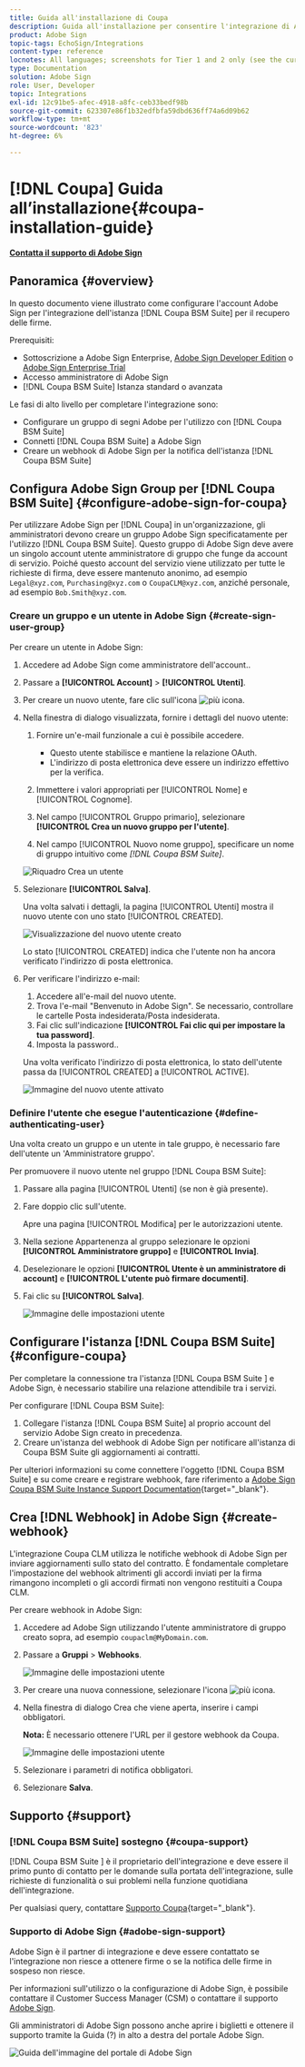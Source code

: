 ```yaml
---
title: Guida all'installazione di Coupa
description: Guida all'installazione per consentire l'integrazione di Adobe Sign con la suite Coupa BSM
product: Adobe Sign
topic-tags: EchoSign/Integrations
content-type: reference
locnotes: All languages; screenshots for Tier 1 and 2 only (see the currently published localized page for guidance)
type: Documentation
solution: Adobe Sign
role: User, Developer
topic: Integrations
exl-id: 12c91be5-afec-4918-a8fc-ceb33bedf98b
source-git-commit: 623307e86f1b32edfbfa59dbd636ff74a6d09b62
workflow-type: tm+mt
source-wordcount: '823'
ht-degree: 6%

---
```


# [!DNL Coupa] Guida all’installazione{#coupa-installation-guide}

[**Contatta il supporto di Adobe Sign**](https://adobe.com/go/adobesign-support-center_it)

## Panoramica {#overview}

In questo documento viene illustrato come configurare l&#39;account Adobe Sign per l&#39;integrazione dell&#39;istanza [!DNL Coupa BSM Suite] per il recupero delle firme.

Prerequisiti:

* Sottoscrizione a Adobe Sign Enterprise, [Adobe Sign Developer Edition](https://www.adobe.com/sign/developer-form.html) o [Adobe Sign Enterprise Trial](https://www.adobe.com/sign/business.html)
* Accesso amministratore di Adobe Sign
* [!DNL Coupa BSM Suite] Istanza standard o avanzata

Le fasi di alto livello per completare l&#39;integrazione sono:

* Configurare un gruppo di segni Adobe per l&#39;utilizzo con [!DNL Coupa BSM Suite]
* Connetti [!DNL Coupa BSM Suite] a Adobe Sign
* Creare un webhook di Adobe Sign per la notifica dell&#39;istanza [!DNL Coupa BSM Suite]

## Configura Adobe Sign Group per [!DNL Coupa BSM Suite] {#configure-adobe-sign-for-coupa}

Per utilizzare Adobe Sign per [!DNL Coupa] in un&#39;organizzazione, gli amministratori devono creare un gruppo Adobe Sign specificatamente per l&#39;utilizzo [!DNL Coupa BSM Suite]. Questo gruppo di Adobe Sign deve avere un singolo account utente amministratore di gruppo che funge da account di servizio. Poiché questo account del servizio viene utilizzato per tutte le richieste di firma, deve essere mantenuto anonimo, ad esempio `Legal@xyz.com`, `Purchasing@xyz.com` o `CoupaCLM@xyz.com`, anziché personale, ad esempio `Bob.Smith@xyz.com`.

### Creare un gruppo e un utente in Adobe Sign {#create-sign-user-group}

Per creare un utente in Adobe Sign:

1. Accedere ad Adobe Sign come amministratore dell&#39;account..
1. Passare a **[!UICONTROL Account]** > **[!UICONTROL Utenti]**.
1. Per creare un nuovo utente, fare clic sull&#39;icona ![più icona ](images/icon_plus.png).
1. Nella finestra di dialogo visualizzata, fornire i dettagli del nuovo utente:

   1. Fornire un&#39;e-mail funzionale a cui è possibile accedere.

      * Questo utente stabilisce e mantiene la relazione OAuth.
      * L&#39;indirizzo di posta elettronica deve essere un indirizzo effettivo per la verifica.
   1. Immettere i valori appropriati per [!UICONTROL Nome] e [!UICONTROL Cognome].
   1. Nel campo [!UICONTROL Gruppo primario], selezionare **[!UICONTROL Crea un nuovo gruppo per l&#39;utente]**.
   1. Nel campo [!UICONTROL Nuovo nome gruppo], specificare un nome di gruppo intuitivo come *[!DNL Coupa BSM Suite]*.

   ![Riquadro Crea un utente](images/create-user.png)

1. Selezionare **[!UICONTROL Salva]**.

   Una volta salvati i dettagli, la pagina [!UICONTROL Utenti] mostra il nuovo utente con uno stato [!UICONTROL CREATED].

   ![Visualizzazione del nuovo utente creato](images/post-user-creation.png)

   Lo stato [!UICONTROL CREATED] indica che l&#39;utente non ha ancora verificato l&#39;indirizzo di posta elettronica.

1. Per verificare l&#39;indirizzo e-mail:
   1. Accedere all&#39;e-mail del nuovo utente.
   2. Trova l&#39;e-mail &quot;Benvenuto in Adobe Sign&quot;. Se necessario, controllare le cartelle Posta indesiderata/Posta indesiderata.
   3. Fai clic sull&#39;indicazione **[!UICONTROL Fai clic qui per impostare la tua password]**.
   4. Imposta la password..

   Una volta verificato l&#39;indirizzo di posta elettronica, lo stato dell&#39;utente passa da [!UICONTROL CREATED] a [!UICONTROL ACTIVE].

   ![Immagine del nuovo utente attivato](images/active-user.png)

### Definire l&#39;utente che esegue l&#39;autenticazione {#define-authenticating-user}

Una volta creato un gruppo e un utente in tale gruppo, è necessario fare dell&#39;utente un &#39;Amministratore gruppo&#39;.

Per promuovere il nuovo utente nel gruppo [!DNL Coupa BSM Suite]:

1. Passare alla pagina [!UICONTROL Utenti] (se non è già presente).
2. Fare doppio clic sull&#39;utente.

   Apre una pagina [!UICONTROL Modifica] per le autorizzazioni utente.

3. Nella sezione Appartenenza al gruppo selezionare le opzioni **[!UICONTROL Amministratore gruppo]** e **[!UICONTROL Invia]**.
4. Deselezionare le opzioni **[!UICONTROL Utente è un amministratore di account]** e **[!UICONTROL L&#39;utente può firmare documenti]**.
5. Fai clic su **[!UICONTROL Salva]**.

   ![Immagine delle impostazioni utente](images/user-settings.png)

## Configurare l&#39;istanza [!DNL Coupa BSM Suite] {#configure-coupa}

Per completare la connessione tra l&#39;istanza [!DNL Coupa BSM Suite ] e Adobe Sign, è necessario stabilire una relazione attendibile tra i servizi.

Per configurare [!DNL Coupa BSM Suite]:

1. Collegare l&#39;istanza [!DNL Coupa BSM Suite] al proprio account del servizio Adobe Sign creato in precedenza.
1. Creare un&#39;istanza del webhook di Adobe Sign per notificare all&#39;istanza di Coupa BSM Suite gli aggiornamenti ai contratti.

Per ulteriori informazioni su come connettere l&#39;oggetto [!DNL Coupa BSM Suite] e su come creare e registrare webhook, fare riferimento a [Adobe Sign Coupa BSM Suite Instance Support Documentation](https://success.coupa.com/Support/Docs/Power_Apps/CLM_Standard/Signing_and_Approvals/Enable_E-Signatures_Through_Adobe_Sign_and_DocuSign){target=&quot;_blank&quot;}.

## Crea [!DNL Webhook] in Adobe Sign {#create-webhook}

L&#39;integrazione Coupa CLM utilizza le notifiche webhook di Adobe Sign per inviare aggiornamenti sullo stato del contratto. È fondamentale completare l&#39;impostazione del webhook altrimenti gli accordi inviati per la firma rimangono incompleti o gli accordi firmati non vengono restituiti a Coupa CLM.

Per creare webhook in Adobe Sign:

1. Accedere ad Adobe Sign utilizzando l&#39;utente amministratore di gruppo creato sopra, ad esempio `coupaclm@MyDomain.com`.

1. Passare a **Gruppi** > **Webhooks**.

   ![Immagine delle impostazioni utente](images/webhook-login.png)

1. Per creare una nuova connessione, selezionare l&#39;icona ![più icona](images/icon_plus.png).

1. Nella finestra di dialogo Crea che viene aperta, inserire i campi obbligatori.

   **Nota:** È necessario ottenere l&#39;URL per il gestore webhook da Coupa.

   ![Immagine delle impostazioni utente](images/webhook-create.png)

1. Selezionare i parametri di notifica obbligatori.

1. Selezionare **Salva**.

## Supporto {#support}

### [!DNL Coupa BSM Suite] sostegno {#coupa-support}

[!DNL Coupa BSM Suite ] è il proprietario dell&#39;integrazione e deve essere il primo punto di contatto per le domande sulla portata dell&#39;integrazione, sulle richieste di funzionalità o sui problemi nella funzione quotidiana dell&#39;integrazione.

Per qualsiasi query, contattare [Supporto Coupa](https://success.coupa.com/Support/Welcome_to_Coupa_Support){target=&quot;_blank&quot;}.

### Supporto di Adobe Sign {#adobe-sign-support}

Adobe Sign è il partner di integrazione e deve essere contattato se l&#39;integrazione non riesce a ottenere firme o se la notifica delle firme in sospeso non riesce.

Per informazioni sull&#39;utilizzo o la configurazione di Adobe Sign, è possibile contattare il Customer Success Manager (CSM) o contattare il supporto [Adobe Sign](https://adobe.com/go/adobesign-support-center).

Gli amministratori di Adobe Sign possono anche aprire i biglietti e ottenere il supporto tramite la Guida (?) in alto a destra del portale Adobe Sign.

![Guida dell&#39;immagine del portale di Adobe Sign](images/sign-portal-help.png)
